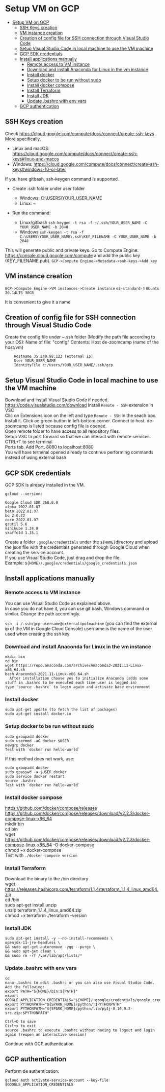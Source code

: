 # Setup VM on GCP

- [Setup VM on GCP](#setup-vm-on-gcp)
  - [SSH Keys creation](#ssh-keys-creation)
  - [VM instance creation](#vm-instance-creation)
  - [Creation of config file for SSH connection through Visual Studio Code](#creation-of-config-file-for-ssh-connection-through-visual-studio-code)
  - [Setup Visual Studio Code in local machine to use the VM machine](#setup-visual-studio-code-in-local-machine-to-use-the-vm-machine)
  - [GCP SDK credentials](#gcp-sdk-credentials)
  - [Install applications manually](#option-b-install-applications-manually)
    - [Remote access to VM instance](#remote-access-to-vm-instance)
    - [Download and install Anaconda for Linux in the vm instance](#download-and-install-anaconda-for-linux-in-the-vm-instance)
    - [Install docker](#install-docker)
    - [Setup docker to be run without sudo](#setup-docker-to-be-run-without-sudo)
    - [Install docker compose](#install-docker-compose)
    - [Install Terraform](#install-terraform)
    - [Install JDK](#install-jdk)
    - [Update .bashrc with env vars](#update-bashrc-with-env-vars)
  - [GCP authentication](#gcp-authentication)


## SSH Keys creation

Check https://cloud.google.com/compute/docs/connect/create-ssh-keys . 
More specifically,
- Linux and macOS: https://cloud.google.com/compute/docs/connect/create-ssh-keys#linux-and-macos 
- Windows: https://cloud.google.com/compute/docs/connect/create-ssh-keys#windows-10-or-later

If you have gitbash, ssh-keygen command is supported. 
- Create .ssh folder under user folder 
  - Windows: C:\USERS\YOUR_USER_NAME
  - Linux: ~
- Run the command: 

  - Linux/gitbash  `ssh-keygen -t rsa -f ~/.ssh/YOUR_USER_NAME -C YOUR_USER_NAME -b 2048`
  - Windows `ssh-keygen -t rsa -f C:\USERS\YOUR_USER_NAME\.ssh\KEY_FILENAME -C YOUR_USER_NAME -b 2048`

This will generate public and private keys.
Go to Compute Engine: https://console.cloud.google.com/compute and add the public key (KEY_FILENAME.pub).
`GCP->Compute Engine->Metadata->ssh-keys->Add key`

## VM instance creation

`GCP->Compute Engine->VM instances->Create instance`
`e2-standard-4`
`Ubuntu 20.14LTS 30GB`

It is convenient to give it a name


## Creation of config file for SSH connection through Visual Studio Code

Create the config file under ~\.ssh folder (Modify the path file according to your OS):
Name of file: "config"
Contents:
    Host de-zoomcamp (name of the host/vm)
    
        Hostname 35.240.98.123 (external ip)
        User YOUR_USER_NAME
        IdentityFile c:/Users/YOUR_USER_NAME/.ssh/gcp


## Setup Visual Studio Code in local machine to use the VM machine

Download and install Visual Studio Code if needed. https://code.visualstudio.com/download
Install `Remote - SSH` extension in VSC  
  Clic on Extensions icon on the left and type `Remote - SSH` in the seach box. Install it.
Click on green button in left-bottom corner. Connect to host. de-zoomcamp is listed because config file is opened.  
Open remote folder to have access to all repository files.  
Setup VSC to port forward so that we can interact with remote services.  
CTRL+T to see terminal  
  Ports tab. Add Port. 8080 to localhost:8080  
You will have terminal opened already to continue performing commands instead of using external bash  

## GCP SDK credentials

GCP SDK is already installed in the VM. 

    gcloud --version:
    
    Google Cloud SDK 368.0.0
    alpha 2022.01.07
    beta 2022.01.07
    bq 2.0.72
    core 2022.01.07
    gsutil 5.6 
    minikube 1.24.0
    skaffold 1.35.1 

Create a folder `.google/credentials` under the `${HOME}`directory and upload the json file with the credentials generated through Google Cloud when creating the service account.  
If you use Visual Studio Code, just drag and drop the file.  
Example: `${HOME}/.google/credentials/google_credentials.json`  



## Install applications manually


### Remote access to VM instance  

You can use Visual Studio Code as explained above.  
In case you do not have it, you can use git bash, Windows command or similar. Change the path accordingly.

  `ssh -i /.ssh/gcp username@externalipofmachine` (you can find the external ip of the VM in Google Cloud Console)
  username is the name of the user used when creating the ssh key

 
### Download and install Anaconda for Linux in the vm instance

    mkdir bin
    cd bin
    wget https://repo.anaconda.com/archive/Anaconda3-2021.11-Linux-x86_64.sh
    bash Anaconda3-2021.11-Linux-x86_64.sh
      After installation choose yes to initialize Anaconda (adds some stuff in .bashrc to be executed each time user is logged in)
    type `source .bashrc` to login again and activate base environment

### Install docker

    sudo apt-get update (to fetch the list of packages)
    sudo apt-get install docker.io

### Setup docker to be run without sudo
    sudo groupadd docker  
    sudo usermod -aG docker $USER  
    newgrp docker  
    Test with `docker run hello-world` 
    
  If this method does not work, use:  

    sudo groupadd docker
    sudo gpasswd -a $USER docker
    sudo service docker restart
    source .bashrc
    Test with `docker run hello-world`  

### Install docker compose

https://github.com/docker/compose/releases  
https://github.com/docker/compose/releases/download/v2.2.3/docker-compose-linux-x86_64  
    mkdir bin  
    cd bin  
    wget https://github.com/docker/compose/releases/download/v2.2.3/docker-compose-linux-x86_64 -O docker-compose  
    chmod +x docker-compose  
Test with `./docker-compose version`  


### Install Terraform

Download the binary to the /bin directory  
    wget https://releases.hashicorp.com/terraform/1.1.4/terraform_1.1.4_linux_amd64.zip  
    cd /bin  
    sudo apt-get install unzip  
    unzip terraform_1.1.4_linux_amd64.zip  
    chmod +x terraform
    ./terraform -version  

### Install JDK

    sudo apt-get install -y --no-install-recommends \
    openjdk-11-jre-headless \
    && sudo apt-get autoremove -yqq --purge \
    && sudo apt-get clean \
    && sudo rm -rf /var/lib/apt/lists/*


### Update .bashrc with env vars

    cd  
    nano .bashrc to edit .bashrc or you can also use Visual Studio Code.
    Add the following:
    export PATH="${HOME}/bin:${PATH}"  
    export GOOGLE_APPLICATION_CREDENTIALS="${HOME}/.google/credentials/google_credentials.json"
    export PYTHONPATH="${SPARK_HOME}/python/:$PYTHONPATH"
    export PYTHONPATH="${SPARK_HOME}/python/lib/py4j-0.10.9.3-src.zip:$PYTHONPATH"

    Ctrl+O to save  
    Ctrl+x to exit  
    source .bashrc to execute .bashrc without having to logout and login again (reopen an interactive session)

Continue with GCP authentication

## GCP authentication

Perform de authentication:  

`gcloud auth activate-service-account --key-file $GOOGLE_APPLICATION_CREDENTIALS`  




